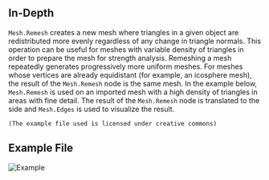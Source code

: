 ## In-Depth
`Mesh.Remesh` creates a new mesh where triangles in a given object are redistributed more evenly regardless of any change in triangle normals. This operation can be useful for meshes with variable density of triangles in order to prepare the mesh for strength analysis. Remeshing a mesh repeatedly generates progressively more uniform meshes. For meshes whose vertices are already equidistant (for example, an icosphere mesh), the result of the `Mesh.Remesh` node is the same mesh.
In the example below, `Mesh.Remesh` is used on an imported mesh with a high density of triangles in areas with fine detail. The result of the `Mesh.Remesh` node is translated to the side and `Mesh.Edges` is used to visualize the result.

`(The example file used is licensed under creative commons)`

## Example File

![Example](./Autodesk.DesignScript.Geometry.Mesh.Remesh_img.jpg)
